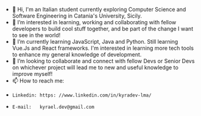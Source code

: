 - 👋 Hi, I'm an Italian student currently exploring Computer Science and Software Engineering in Catania's University, Sicily.
- 👀 I’m interested in learning, working and collaborating with fellow developers to build cool stuff together, and be part of the change I want to see in the world!
- 🌱 I’m currently learning JavaScript, Java and Python. Still learning Vue.Js and React frameworks. I'm interested in learning more tech tools to enhance my general knowledge of development.
- 💞️ I’m looking to collaborate and connect with fellow Devs or Senior Devs on whichever project will lead me to new and useful knowledge to improve myself!
- 📫 How to reach me:
-     Linkedin: https: //www.linkedin.com/in/kyradev-lma/
-     E-mail:   kyrael.dev@gmail.com
